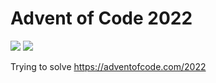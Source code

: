 # Advent of Code 2022

![](https://img.shields.io/badge/stars%20⭐-6-yellow)
![](https://img.shields.io/badge/days%20completed-3-red)

Trying to solve https://adventofcode.com/2022
